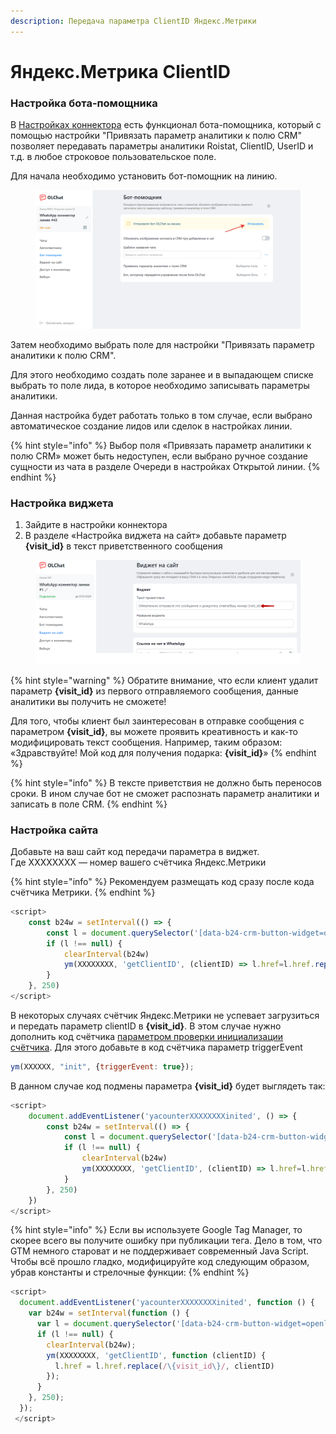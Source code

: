 ```yaml
---
description: Передача параметра ClientID Яндекс.Метрики
---
```


# Яндекс.Метрика ClientID

### Настройка бота-помощника

В [Настройках коннектора](https://docs.olchat.io/ustanovka-i-nastroika/interfeisy-prilozheniya/opisanie-nastroek-konnektora) есть функционал бота-помощника, который с помощью настройки "Привязать параметр аналитики к полю CRM" позволяет передавать параметры аналитики Roistat, ClientID, UserID и т.д. в любое строковое пользовательское поле.&#x20;

Для начала необходимо установить бот-помощник на линию.

<figure><img src="../.gitbook/assets/image (1186).png" alt=""><figcaption></figcaption></figure>

Затем необходимо выбрать поле для настройки "Привязать параметр аналитики к полю CRM".

Для этого необходимо создать поле заранее и в выпадающем списке выбрать то поле лида, в которое необходимо записывать параметры аналитики.&#x20;

Данная настройка будет работать только в том случае, если выбрано автоматическое создание лидов или сделок в настройках линии.

{% hint style="info" %}
Выбор поля «Привязать параметр аналитики к полю CRM» может быть недоступен, если выбрано ручное создание сущности из чата в разделе Очереди в настройках Открытой линии.
{% endhint %}

### Настройка виджета

1. Зайдите в настройки коннектора
2. В разделе «Настройка виджета на сайт» добавьте параметр **{visit\_id}** в текст приветственного сообщения

<figure><img src="../.gitbook/assets/image (1033).png" alt=""><figcaption></figcaption></figure>

{% hint style="warning" %}
Обратите внимание, что если клиент удалит параметр **{visit\_id}** из первого отправляемого сообщения, данные аналитики вы получить не сможете!

Для того, чтобы клиент был заинтересован в отправке сообщения с параметром **{visit\_id}**, вы можете проявить креативность и как-то модифицировать текст сообщения. Например, таким образом: «Здравствуйте! Мой код для получения подарка: **{visit\_id}**»
{% endhint %}

{% hint style="info" %}
В тексте приветствия не должно быть переносов сроки. В ином случае бот не сможет распознать параметр аналитики и записать в поле CRM.
{% endhint %}

### Настройка сайта

Добавьте на ваш сайт код передачи параметра в виджет.\
Где ХХХХХХХХ — номер вашего счётчика Яндекс.Метрики

{% hint style="info" %}
Рекомендуем размещать код сразу после кода счётчика Метрики.
{% endhint %}

```javascript
<script>
	const b24w = setInterval(() => {
		const l = document.querySelector('[data-b24-crm-button-widget=openline_olchat_wa_connector_2]')
		if (l !== null) {
			clearInterval(b24w)
			ym(XXXXXXXX, 'getClientID', (clientID) => l.href=l.href.replace(/\{visit_id\}/, clientID))
		}
	}, 250)
</script>
```

В некоторых случаях счётчик Яндекс.Метрики не успевает загрузиться и передать параметр clientID в **{visit\_id}**. В этом случае нужно дополнить код счётчика [параметром проверки инициализации счётчика](https://yandex.ru/support/metrica/code/counter-initialize.html#counter-initialize__check-initialize). Для этого добавьте в код счётчика параметр triggerEvent

```javascript
ym(XXXXXX, "init", {triggerEvent: true});
```

В данном случае код подмены параметра  **{visit\_id}** будет выглядеть так:

```javascript
<script>
	document.addEventListener('yacounterXXXXXXXXinited', () => {
	    const b24w = setInterval(() => {
			const l = document.querySelector('[data-b24-crm-button-widget=openline_olchat_wa_connector_2]')
			if (l !== null) {
				clearInterval(b24w)
				ym(XXXXXXXX, 'getClientID', (clientID) => l.href=l.href.replace(/\{visit_id\}/, clientID))
			}
		}, 250)
	})
</script>
```

{% hint style="info" %}
Если вы используете Google Tag Manager, то скорее всего вы получите ошибку при публикации тега. Дело в том, что GTM немного староват и не поддерживает современный Java Script. Чтобы всё прошло гладко, модифицируйте код следующим образом, убрав константы и стрелочные функции:
{% endhint %}

```javascript
<script>
  document.addEventListener('yacounterXXXXXXXXinited', function () {
    var b24w = setInterval(function () {
      var l = document.querySelector('[data-b24-crm-button-widget=openline_olchat_wa_connector_2]');
      if (l !== null) {
        clearInterval(b24w);
        ym(XXXXXXXX, 'getClientID', function (clientID) {
          l.href = l.href.replace(/\{visit_id\}/, clientID)
        });
      }
    }, 250);
  });
 </script>
```
